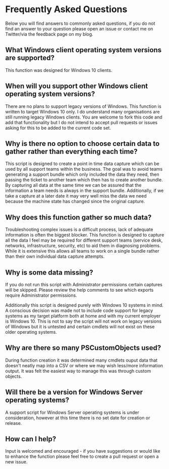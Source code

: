 # Frequently Asked Questions

Below you will find answers to commonly asked questions, if you do not find an answer to your question please open an issue or contact me on Twitter/via the feedback page on my blog.


## What Windows client operating system versions are supported?

This function was designed for Windows 10 clients.


## When will you support other Windows client operating system versions?

There are no plans to support legacy versions of Windows. This function is written to target Windows 10 only. I do understand many organisations are still running legacy Windows clients. You are welcome to fork this code and add that functionality but I do not intend to accept pull requests or issues asking for this to be added to the current code set.


## Why is there no option to choose certain data to gather rather than everything each time?

This script is designed to create a point in time data capture which can be used by all support teams within the business. The goal was to avoid teams generating a support bundle which only included the data they need, then passing the ticket to another team which then has to create another bundle. By capturing all data at the same time we can be assured that the information a team needs is always in the support bundle. Additionally, if we take a capture at a later date it may very well miss the data we need because the machine state has changed since the original capture.


## Why does this function gather so much data?

Troubleshooting complex issues is a difficult process, lack of adequate information is often the biggest blocker. This function is designed to capture all the data I feel may be required for different support teams (service desk, networks, infrastructure, security, etc) to aid them in diagnosing problems. While it is extensive this allows all teams to work on a single bundle rather than their own individual data capture attempts.


## Why is some data missing?

If you do not run this script with Administrator permissions certain captures will be skipped. Please review the help comments to see which exports require Administrator permissions.

Additionally this script is designed purely with Windows 10 systems in mind. A conscious decision was made not to include code support for legacy systems as my target platform both at home and with my current employer is Windows 10. This is not to say the script will not work on legacy versions of Windows but it is untested and certain cmdlets will not exist on these older operating systems.


## Why are there so many PSCustomObjects used?

During function creation it was determined many cmdlets ouput data that doesn't neatly map into a CSV or where we may wish less/more information output. It was felt the easiest way to manage this was through custom objects.


## Will there be a version for Windows Server operating systems?

A support script for Windows Server operating systems is under consideration, however at this time there is no set date for creation or release.


## How can I help?

Input is welcomed and encouraged - if you have suggestions or would like to enhance the function please feel free to create a pull request or open a new issue.
